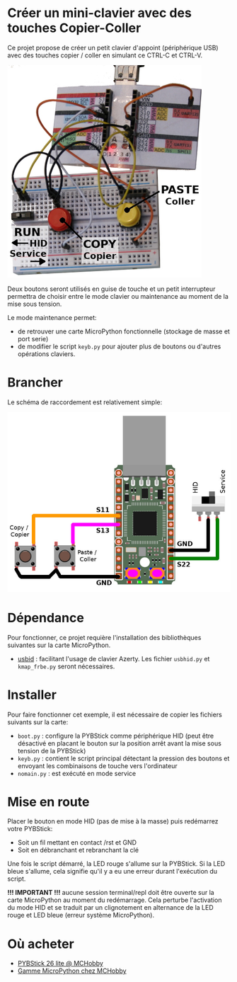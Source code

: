 # Créer un mini-clavier avec des touches Copier-Coller
Ce projet propose de créer un petit clavier d'appoint (périphérique USB) avec des touches copier / coller en simulant ce CTRL-C et CTRL-V.

![Demonstration du projet](docs/_static/demo.jpg)

Deux boutons seront utilisés en guise de touche et un petit interrupteur permettra de choisir entre le mode clavier ou maintenance au moment de la mise sous tension.

Le mode maintenance permet:
* de retrouver une carte MicroPython fonctionnelle (stockage de masse et port serie)
* de modifier le script `keyb.py` pour ajouter plus de boutons ou d'autres opérations claviers.

# Brancher
Le schéma de raccordement est relativement simple:

![Brancher](docs/_static/wiring.jpg)

# Dépendance
Pour fonctionner, ce projet requière l'installation des bibliothèques suivantes sur la carte MicroPython.

* [usbid](https://github.com/mchobby/pyboard-driver/tree/master/usbhid) : facilitant l'usage de clavier Azerty. Les fichier `usbhid.py` et `kmap_frbe.py` seront nécessaires.

# Installer

Pour faire fonctionner cet exemple, il est nécessaire de copier les fichiers suivants sur la carte:

* `boot.py` : configure la PYBStick comme périphérique HID (peut être désactivé en placant le bouton sur la position arrêt avant la mise sous tension de la PYBStick)
* `keyb.py` : contient le script principal détectant la pression des boutons et envoyant les combinaisons de touche vers l'ordinateur
* `nomain.py` : est exécuté en mode service

# Mise en route
Placer le bouton en mode HID (pas de mise à la masse) puis redémarrez votre PYBStick:
* Soit un fil mettant en contact /rst et GND
* Soit en débranchant et rebranchant la clé

Une fois le script démarré, la LED rouge s'allume sur la PYBStick.
Si la LED bleue s'allume, cela signifie qu'il y a eu une erreur durant l'exécution du script.

__!!! IMPORTANT !!!__ aucune session terminal/repl doit être ouverte sur la carte MicroPython au moment du redémarrage. Cela perturbe l'activation du mode HID et se traduit par un clignotement en alternance de la LED rouge et LED bleue (erreur système MicroPython).

# Où acheter
* [PYBStick 26 lite  @ MCHobby](https://shop.mchobby.be/fr/micropython/1830-pybstick-lite-26-micropython-et-arduino-3232100018303-garatronic.html)
* [Gamme MicroPython chez MCHobby](https://shop.mchobby.be/fr/56-micropython)
